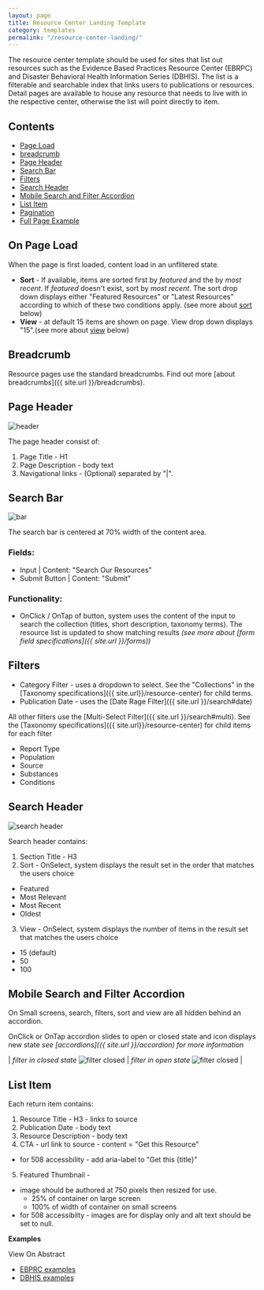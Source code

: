 ```yaml
---
layout: page
title: Resource Center Landing Template
category: templates
permalink: "/resource-center-landing/"
---
```


The resource center template should be used for sites that list out resources such as the Evidence Based Practices Resource Center (EBRPC) and Disaster Behavioral Health Information Series (DBHIS). The list is a filterable and searchable index that links users to publications or resources. Detail pages are available to house any resource that needs to live with in the respective center, otherwise the list will point directly to item.

## Contents
- [Page Load](#load)
- [breadcrumb](#breadcrumb)
- [Page Header](#header)
- [Search Bar](#bar)
- [Filters](#filters)
- [Search Header](#search)
- [Mobile Search and Filter Accordion](#mobile)
- [List Item](#item)
- [Pagination](#pagination)
- [Full Page Example](#example)


<a href="load"></a>
## On Page Load
When the page is first loaded, content load in an unflitered state.
- **Sort** - If available, items are sorted first by _featured_ and the by _most recent_. If _featured_ doesn't exist, sort by _most recent_. The sort drop down displays either "Featured Resources" or "Latest Resources" according to which of these two conditions apply. (see more about [sort](#search) below)
- **View** - at default 15 items are shown on page. View drop down displays "15".(see more about [view](#search) below)

<a href="breadcrumb"></a>
## Breadcrumb

Resource pages use the standard breadcrumbs. Find out more [about breadcrumbs]({{ site.url }}/breadcrumbs).

<a href="header"></a>
##  Page Header
![header](../assets/img/resource-center/page-header.png)

The page header consist of:
1. Page Title - H1
2. Page Description - body text
3. Navigational links - (Optional) separated by "\|".

<a href="bar"></a>
## Search Bar
![bar](../assets/img/resource-center/search-bar.png)

The search bar is centered at 70% width of the content area.
### Fields:
- Input \| Content: "Search Our Resources"
- Submit Button \| Content: "Submit"

### Functionality:
- OnClick / OnTap of button, system uses the content of the input to search the collection (titles, short description, taxonomy terms). The resource list is updated to show matching results
_(see more about [form field specifications]({{ site.url }}/forms))_


<a href="filters"></a>
## Filters

- Category Filter - uses a dropdown to select. See the "Collections" in the [Taxonomy specifications]({{ site.url}}/resource-center) for child terms.
- Publication Date - uses the [Date Rage Filter]({{ site.url }}/search#date)

All other filters use the [Multi-Select Filter]({{ site.url }}/search#multi). See the [Taxonomy specifications]({{ site.url}}/resource-center) for child items for each filter
- Report Type
- Population
- Source
- Substances
- Conditions


<a href="search"></a>
## Search Header
![search header](../assets/img/resource-center/search-header.png)

Search header contains:
1. Section Title - H3
2. Sort - OnSelect, system displays the result set in the order that matches the users choice
  - Featured
  - Most Relevant
  - Most Recent
  - Oldest
3. View - OnSelect, system displays the number of items in the result set that matches the users choice
  - 15 (default)
  - 50
  - 100


<a href="mobile"></a>
## Mobile Search and Filter Accordion
On Small screens, search, filters, sort and view are all hidden behind an accordion.

OnClick or OnTap accordion slides to open or closed state and icon displays new state
_see [accordions]({{ site.url }}/accordion) for more information_

| *filter in closed state* ![filter closed](../assets/img/resource-center/mobile-filter-closed.png) | *filter in open state* ![filter closed](../assets/img/resource-center/mobile-filter-open.png) |



<a href="item"></a>

## List Item
Each return item contains:
1. Resource Title - H3 - links to source
2. Publication Date - body text
3. Resource Description - body text
4. CTA - url link to source - content =  "Get this Resource"
- for 508 accessbility - add aria-label to "Get this {title}"
5. Featured Thumbnail -
  - image should be authored at 750 pixels then resized for use.
    - 25% of container on large screen
    - 100% of width of container on small screens
  - for 508 accessibilty - images are for display only and alt text should be set to null.

**Examples**

View On Abstract
- [EBPRC examples](https://share.goabstract.com/c4c8d08c-9e66-40f6-835d-2d6fbc0d1aea?sectionId=fcc83cb1-766d-40c7-bd40-9df9dd3fe411) 
- [DBHIS examples](https://share.goabstract.com/c4c8d08c-9e66-40f6-835d-2d6fbc0d1aea?sectionId=6ad14633-e467-44b9-a312-b57be092c439)
